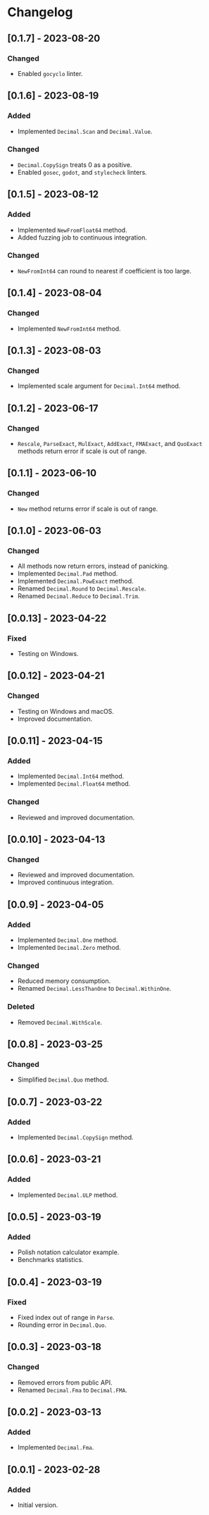 # Changelog

## [0.1.7] - 2023-08-20

### Changed

- Enabled `gocyclo` linter.

## [0.1.6] - 2023-08-19

### Added

- Implemented `Decimal.Scan` and `Decimal.Value`.

### Changed

- `Decimal.CopySign` treats 0 as a positive.
- Enabled `gosec`, `godot`, and `stylecheck` linters.

## [0.1.5] - 2023-08-12

### Added

- Implemented `NewFromFloat64` method.
- Added fuzzing job to continuous integration.

### Changed

- `NewFromInt64` can round to nearest if coefficient is too large.

## [0.1.4] - 2023-08-04

### Changed

- Implemented `NewFromInt64` method.

## [0.1.3] - 2023-08-03

### Changed

- Implemented scale argument for `Decimal.Int64` method.

## [0.1.2] - 2023-06-17

### Changed

- `Rescale`, `ParseExact`, `MulExact`, `AddExact`, `FMAExact`, and `QuoExact` methods
  return error if scale is out of range.

## [0.1.1] - 2023-06-10

### Changed

- `New` method returns error if scale is out of range.

## [0.1.0] - 2023-06-03

### Changed

- All methods now return errors, instead of panicking.
- Implemented `Decimal.Pad` method.
- Implemented `Decimal.PowExact` method.
- Renamed `Decimal.Round` to `Decimal.Rescale`.
- Renamed `Decimal.Reduce` to `Decimal.Trim`.

## [0.0.13] - 2023-04-22

### Fixed

- Testing on Windows.

## [0.0.12] - 2023-04-21

### Changed

- Testing on Windows and macOS.
- Improved documentation.

## [0.0.11] - 2023-04-15

### Added

- Implemented `Decimal.Int64` method.
- Implemented `Decimal.Float64` method.

### Changed

- Reviewed and improved documentation.

## [0.0.10] - 2023-04-13

### Changed

- Reviewed and improved documentation.
- Improved continuous integration.

## [0.0.9] - 2023-04-05

### Added

- Implemented `Decimal.One` method.
- Implemented `Decimal.Zero` method.

### Changed

- Reduced memory consumption.
- Renamed `Decimal.LessThanOne` to `Decimal.WithinOne`.

### Deleted

- Removed `Decimal.WithScale`.

## [0.0.8] - 2023-03-25

### Changed

- Simplified `Decimal.Quo` method.

## [0.0.7] - 2023-03-22

### Added

- Implemented `Decimal.CopySign` method.

## [0.0.6] - 2023-03-21

### Added

- Implemented `Decimal.ULP` method.

## [0.0.5] - 2023-03-19

### Added

- Polish notation calculator example.
- Benchmarks statistics.

## [0.0.4] - 2023-03-19

### Fixed

- Fixed index out of range in `Parse`.
- Rounding error in `Decimal.Quo`.

## [0.0.3] - 2023-03-18

### Changed

- Removed errors from public API.
- Renamed `Decimal.Fma` to `Decimal.FMA`.

## [0.0.2] - 2023-03-13

### Added

- Implemented `Decimal.Fma`.

## [0.0.1] - 2023-02-28

### Added

- Initial version.
